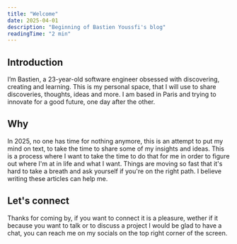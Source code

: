 ```yaml
---
title: "Welcome"
date: 2025-04-01
description: "Beginning of Bastien Youssfi's blog"
readingTime: "2 min"
---
```


## Introduction

I’m Bastien, a 23-year-old software engineer obsessed with discovering, creating and learning. This is my personal space, 
that I will use to share discoveries, thoughts, ideas and more. I am based in Paris and trying to innovate for a good future, one day
after the other.

## Why 

In 2025, no one has time for nothing anymore, this is an attempt to put my mind on text, to take the time to share some of my insights 
and ideas. This is a process where I want to take the time to do that for me in order to figure out where I'm at in life and what
I want. Things are moving so fast that it's hard to take a breath and ask yourself if you're on the right path. I believe writing
these articles can help me.

## Let's connect

Thanks for coming by, if you want to connect it is a pleasure, wether if it because you want to talk or to discuss a project I would
be glad to have a chat, you can reach me on my socials on the top right corner of the screen.